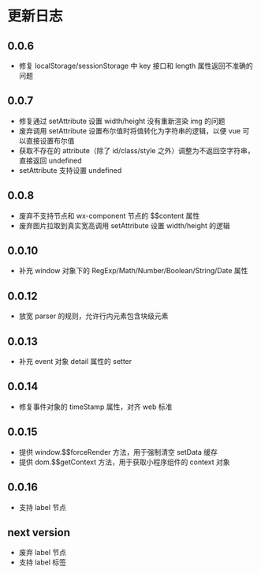# 更新日志

## 0.0.6

* 修复 localStorage/sessionStorage 中 key 接口和 length 属性返回不准确的问题

## 0.0.7

* 修复通过 setAttribute 设置 width/height 没有重新渲染 img 的问题
* 废弃调用 setAttribute 设置布尔值时将值转化为字符串的逻辑，以便 vue 可以直接设置布尔值
* 获取不存在的 attribute（除了 id/class/style 之外）调整为不返回空字符串，直接返回 undefined
* setAttribute 支持设置 undefined

## 0.0.8

* 废弃不支持节点和 wx-component 节点的 $$content 属性
* 废弃图片拉取到真实宽高调用 setAttribute 设置 width/height 的逻辑

## 0.0.10

* 补充 window 对象下的 RegExp/Math/Number/Boolean/String/Date 属性

## 0.0.12

* 放宽 parser 的规则，允许行内元素包含块级元素

## 0.0.13

* 补充 event 对象 detail 属性的 setter

## 0.0.14

* 修复事件对象的 timeStamp 属性，对齐 web 标准

## 0.0.15

* 提供 window.$$forceRender 方法，用于强制清空 setData 缓存
* 提供 dom.$$getContext 方法，用于获取小程序组件的 context 对象

## 0.0.16

* 支持 label 节点

## next version

* 废弃 label 节点
* 支持 label 标签
